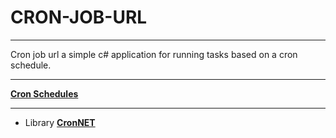 # CRON-JOB-URL
---------------------------

Cron job url a simple c# application for running tasks based on a cron schedule.

---------------------------

[**Cron Schedules**](https://github.com/kevincolyar/CronNET/blob/master/Readme.md)

---------------------------

- Library
[**CronNET**](https://github.com/kevincolyar/CronNET)
